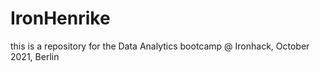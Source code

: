 # IronHenrike
this is a repository for the Data Analytics bootcamp @ Ironhack, October 2021, Berlin
